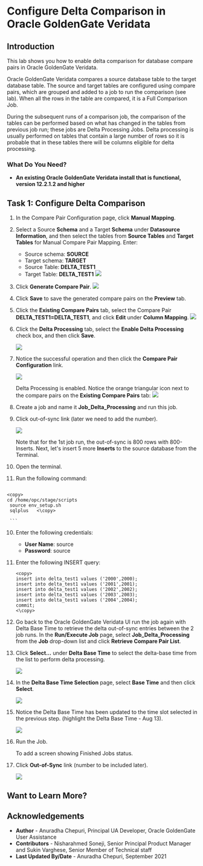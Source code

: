 # Configure Delta Comparison in Oracle GoldenGate Veridata

## Introduction
This lab shows you how to enable delta comparison for database compare pairs in Oracle GoldenGate Veridata.

Oracle GoldenGate Veridata compares a source database table to the target database table. The source and target tables are configured using compare pairs, which are grouped and added to a job to run the comparison (see lab). When all the rows in the table are compared, it is a Full Comparison Job.

During the subsequent runs of a comparison job, the comparison of the tables can be performed based on what has changed in the tables from previous job run; these jobs are Delta Processing Jobs. Delta processing is usually performed on tables that contain a large number of rows so it is probable that in these tables there will be columns eligible for delta processing.

### What Do You Need?

+ **An existing Oracle GoldenGate Veridata install that is functional, version 12.2.1.2 and higher**

## Task 1: Configure Delta Comparison

1. In the Compare Pair Configuration page, click **Manual Mapping**.
2. Select a Source **Schema** and a Target **Schema** under **Datasource Information**, and then select the tables from **Source Tables** and **Target Tables** for Manual Compare Pair Mapping.
Enter:
    * Source schema: **SOURCE**
    * Target schema: **TARGET**
    * Source Table: **DELTA_TEST1**
    * Target Table: **DELTA_TEST1**
    ![](./images/1DP.png " ")
3. Click **Generate Compare Pair**.
    ![](./images/2DP.png " ")
4. Click **Save** to save the generated compare pairs on the **Preview** tab.
5. Click the **Existing Compare Pairs** tab, select the Compare Pair **DELTA_TEST1=DELTA_TEST1**, and click **Edit** under **Column Mapping**.
    ![](./images/3DP.png " ")

6.  Click the **Delta Processing** tab, select the **Enable Delta Processing** check box, and then click **Save**.

    ![](./images/3DP_selectEnableDelta.png " ")

7. Notice the successful operation and then click the **Compare Pair Configuration** link.

    ![](./images/5DP.png " ")

    Delta Processing is enabled. Notice the orange triangular icon next to the compare pairs on the **Existing Compare Pairs** tab:
    ![](./images/6DP.png " ")

7.  Create a job and name it **Job_Delta_Processing** and run this job.
      <Insert Screen>
8.  Click out-of-sync link (later we need to add the number).

     ![](./images/7DP.png " ")

    Note that for the 1st job run, the out-of-sync is 800 rows with 800-Inserts. Next, let's insert 5 more **Inserts** to the source database from the Terminal.

9.   Open the terminal.
10.  Run the following command:

      ```
    <copy>
    cd /home/opc/stage/scripts
     source env_setup.sh
     sqlplus   <\copy>

     ```  
10.  Enter the following credentials:
      * **User Name**: source
      * **Password**: source
11. Enter the following INSERT query:

      ```
      <copy>
      insert into delta_test1 values ('2000',2000);
      insert into delta_test1 values ('2001',2001);
      insert into delta_test1 values ('2002',2002);
      insert into delta_test1 values ('2003',2003);
      insert into delta_test1 values ('2004',2004);
      commit;
      <\copy>
     ```
12.  Go back to the Oracle GoldenGate Veridata UI run the job again with Delta Base Time to retrieve the delta out-of-sync entries between the 2 job runs. In the **Run/Execute Job** page, select **Job_Delta_Processing** from the **Job** drop-down list and click **Retrieve Compare Pair List**.

13. Click **Select...** under **Delta Base Time** to select the delta-base time from the list to perform delta processing.

      ![](./images/8DP.png " ")

14. In the **Delta Base Time Selection** page, select **Base Time** and then click **Select**.

      ![](./images/9DP.png " ")

15. Notice the Delta Base Time has been updated to the time slot selected in the previous step. (highlight the Delta Base Time - Aug 13).

    ![](./images/10DP.png " ")

16. Run the Job.

    To add a screen showing Finished Jobs status.

17. Click **Out-of-Sync** link (number to be included later).    

      ![](./images/11DP.png " ")



## Want to Learn More?



## Acknowledgements
* **Author** - Anuradha Chepuri, Principal UA Developer, Oracle GoldenGate User Assistance
* **Contributors** -  Nisharahmed Soneji, Senior Principal Product Manager and Sukin Varghese, Senior Member of Technical staff
* **Last Updated By/Date** - Anuradha Chepuri, September 2021
